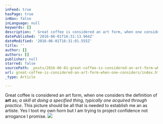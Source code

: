 ```yaml
---
inFeed: true
hasPage: true
inNav: false
inLanguage: null
keywords: []
description: ' Great coffee is considered an art form, when one considers the definition of art as; a skill at doing a specified thing, typically one acquired through practice. This picture should be all that is needed to establish me an as artiste. Yes I toot my own horn but I am trying to project confidence not arrogance I promise. '
datePublished: '2016-06-01T16:31:13.964Z'
dateModified: '2016-06-01T16:31:01.555Z'
title: ''
author: []
authors: []
publisher: null
starred: false
sourcePath: _posts/2016-06-01-great-coffee-is-considered-an-art-form-when-one-considers.md
url: great-coffee-is-considered-an-art-form-when-one-considers/index.html
_type: Article

---
```

Great coffee is considered an art form, when one considers the definition of **art** as; _a skill at doing a specified thing, typically one acquired through practice_. This picture should be all that is needed to establish me an as artiste. Yes I toot my own horn but I am trying to project confidence not arrogance I promise. ![](https://the-grid-user-content.s3-us-west-2.amazonaws.com/c186f9cd-2e80-41b6-b7d5-4ba1139959f0.jpg)